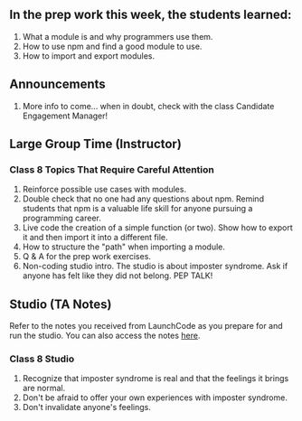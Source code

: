 ## In the prep work this week, the students learned:
1. What a module is and why programmers use them.
1. How to use npm and find a good module to use.
1. How to import and export modules.

## Announcements
1. More info to come... when in doubt, check with the class Candidate Engagement Manager!

## Large Group Time (Instructor)

### Class 8 Topics That Require Careful Attention
1. Reinforce possible use cases with modules.
1. Double check that no one had any questions about npm. Remind students that npm is a valuable life skill for anyone pursuing a programming career.
1. Live code the creation of a simple function (or two). Show how to export it and then import it into a different file.
1. How to structure the "path" when importing a module.
1. Q & A for the prep work exercises.
1. Non-coding studio intro. The studio is about imposter syndrome. Ask if anyone has felt like they did not belong. PEP TALK!

## Studio (TA Notes)

Refer to the notes you received from LaunchCode as you prepare for and run the studio. You can also access the notes [here](https://github.com/LaunchCodeEducation/intro-to-professional-web-dev-wiki/blob/classes-5-10/wiki-materials/Combating-Imposter-Syndrome-TA-Notes.pdf).

### Class 8 Studio
1. Recognize that imposter syndrome is real and that the feelings it brings are normal.
1. Don't be afraid to offer your own experiences with imposter syndrome.
1. Don't invalidate anyone's feelings.